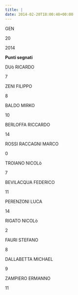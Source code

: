 ```yaml
---
title: |
date: 2014-02-20T18:00:48+00:00
---
```

GEN

20

2014

**Punti segnati**

DUò RICARDO

7

ZENI FILIPPO

8

BALDO MIRKO

10

BERLOFFA RICCARDO

14

ROSSI RACCAGNI MARCO

0

TROIANO NICOLò

7

BEVILACQUA FEDERICO

11

PERENZONI LUCA

14

RIGATO NICOLò

2

FAURI STEFANO

8

DALLABETTA MICHAEL

9

ZAMPIERO ERMANNO

11
